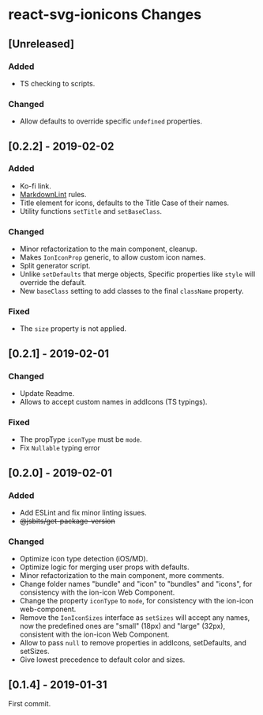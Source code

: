 # react-svg-ionicons Changes

## \[Unreleased]

### Added

- TS checking to scripts.

### Changed

- Allow defaults to override specific `undefined` properties.

## \[0.2.2] - 2019-02-02

### Added

- Ko-fi link.
- [MarkdownLint](https://www.npmjs.com/package/markdownlint) rules.
- Title element for icons, defaults to the Title Case of their names.
- Utility functions `setTitle` and `setBaseClass`.

### Changed

- Minor refactorization to the main component, cleanup.
- Makes `IonIconProp` generic, to allow custom icon names.
- Split generator script.
- Unlike `setDefaults` that merge objects, Specific properties like `style` will override the default.
- New `baseClass` setting to add classes to the final `className` property.

### Fixed

- The `size` property is not applied.

## \[0.2.1] - 2019-02-01

### Changed

- Update Readme.
- Allows to accept custom names in addIcons (TS typings).

### Fixed

- The propType `iconType` must be `mode`.
- Fix `Nullable` typing error

## \[0.2.0] - 2019-02-01

### Added

- Add ESLint and fix minor linting issues.
- ~~@jsbits/get-package-version~~

### Changed

- Optimize icon type detection (iOS/MD).
- Optimize logic for merging user props with defaults.
- Minor refactorization to the main component, more comments.
- Change folder names "bundle" and "icon" to "bundles" and "icons", for consistency with the ion-icon Web Component.
- Change the property `iconType` to `mode`, for consistency with the ion-icon web-component.
- Remove the `IonIconSizes` interface as `setSizes` will accept any names, now the predefined ones are "small" (18px) and "large" (32px), consistent with the ion-icon Web Component.
- Allow to pass `null` to remove properties in addIcons, setDefaults, and setSizes.
- Give lowest precedence to default color and sizes.

## \[0.1.4] - 2019-01-31

First commit.

